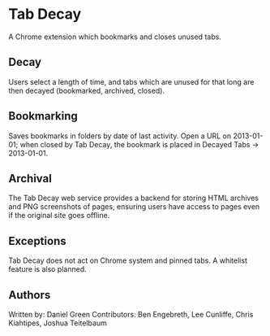 Tab Decay
========

A Chrome extension which bookmarks and closes unused tabs.

Decay
-----

Users select a length of time, and tabs which are unused for that long are then decayed (bookmarked, archived, closed).

Bookmarking
-----------

Saves bookmarks in folders by date of last activity.  Open a URL on 2013-01-01; when closed by Tab Decay, the bookmark is placed in Decayed Tabs -> 2013-01-01.

Archival
--------

The Tab Decay web service provides a backend for storing HTML archives and PNG screenshots of pages, ensuring users have access to pages even if the original site goes offline.

Exceptions
----------

Tab Decay does not act on Chrome system and pinned tabs.  A whitelist feature is also planned.

Authors
-------

Written by: Daniel Green
Contributors: Ben Engebreth, Lee Cunliffe, Chris Kiahtipes, Joshua Teitelbaum
